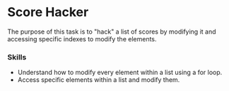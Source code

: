 # Score Hacker
The purpose of this task is to "hack" a list of scores by modifying it and accessing specific indexes to modify the elements.

### Skills
- Understand how to modify every element within a list using a for loop.
- Access specific elements within a list and modify them.
